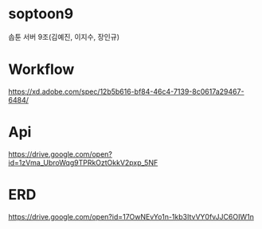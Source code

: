 # soptoon9
솝툰 서버 9조(김예진, 이지수, 장인규)

# Workflow
https://xd.adobe.com/spec/12b5b616-bf84-46c4-7139-8c0617a29467-6484/

# Api
https://drive.google.com/open?id=1zVma_UbroWqg9TPRkOztOkkV2pxp_5NF

# ERD
https://drive.google.com/open?id=17OwNEvYo1n-1kb3ItvVY0fvJJC6OIW1n
